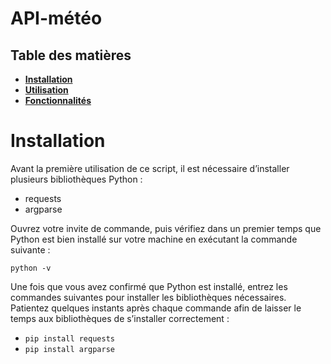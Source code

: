 # API-météo

## Table des matières 

- [**Installation**](#Installation)
- [**Utilisation**](#Utilisation)
- [**Fonctionnalités**](#Fonctionnalités)

# **Installation**

Avant la première utilisation de ce script, il est nécessaire d’installer plusieurs bibliothèques Python :

- requests
- argparse

Ouvrez votre invite de commande, puis vérifiez dans un premier temps que Python est bien installé sur votre machine en exécutant la commande suivante :

`python -v`

Une fois que vous avez confirmé que Python est installé, entrez les commandes suivantes pour installer les bibliothèques nécessaires. Patientez quelques instants après chaque commande afin de laisser le temps aux bibliothèques de s’installer correctement :

- `pip install requests`
- `pip install argparse`




